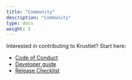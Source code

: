 ```yaml
---
title: "Community"
description: "Community"
type: docs
weight: 5
---
```


Interested in contributing to Krustlet? Start here:

- [Code of Conduct](code-of-conduct.md)
- [Developer guide](developers.md)
- [Release Checklist](release-checklist.md)
